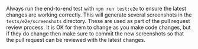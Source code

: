 Always run the end-to-end test with `npm run test:e2e` to ensure the latest changes are working correctly.  This will generate several screenshots in the `tests/e2e/screenshots` directory.  These are used as part of the pull request review process.  It is OK for them to change as you make code changes, but if they do change then make sure to commit the new screenshots so that the pull request can be reviewed with the latest changes.